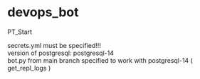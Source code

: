 # devops_bot
PT_Start

secrets.yml must be specified!!!\
version of postgresql: postgresql-14\
bot.py from main branch specified to work with postgresql-14 ( get_repl_logs )
